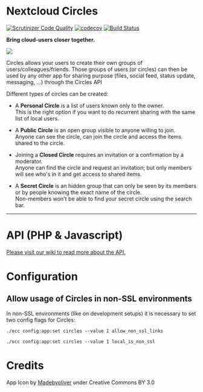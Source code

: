 # Nextcloud Circles

[![Scrutinizer Code Quality](https://scrutinizer-ci.com/g/nextcloud/circles/badges/quality-score.png?b=master)](https://scrutinizer-ci.com/g/nextcloud/circles/?branch=master)
[![codecov](https://codecov.io/gh/nextcloud/circles/branch/master/graph/badge.svg)](https://codecov.io/gh/nextcloud/circles)
[![Build Status](https://drone.nextcloud.com/api/badges/nextcloud/circles/status.svg)](https://drone.nextcloud.com/nextcloud/circles)

**Bring cloud-users closer together.**

![](https://raw.githubusercontent.com/nextcloud/circles/master/screenshots/0.12.0.png)

Circles allows your users to create their own groups of users/colleagues/friends. 
Those groups of users (or circles) can then be used by any other app for sharing purpose 
(files, social feed, status update, messaging, …) through the Circles API

Different types of circles can be created:


- A **Personal Circle** is a list of users known only to the owner.  
This is the right option if you want to do recurrent sharing with the same list of local users.

- A **Public Circle** is an open group visible to anyone willing to join.  
Anyone can see the circle, can join the circle and access the items shared to the circle.
 
- Joining a **Closed Circle** requires an invitation or a confirmation by a moderator.  
Anyone can find the circle and request an invitation; but only members will see who's in it and get access to shared items.

- A **Secret Circle** is an hidden group that can only be seen by its members or by people knowing the exact name of the circle.  
Non-members won't be able to find your secret circle using the search bar.


***
# API (PHP & Javascript)

[Please visit our wiki to read more about the API.](https://github.com/nextcloud/circles/wiki)

# Configuration

## Allow usage of Circles in non-SSL environments

In non-SSL environments (like on development setups) it is necessary to set two config flags for Circles:

`./occ config:app:set circles --value 1 allow_non_ssl_links` 

`./occ config:app:set circles --value 1 local_is_non_ssl`

# Credits

App Icon by [Madebyoliver](http://www.flaticon.com/authors/madebyoliver) under Creative Commons BY 3.0
